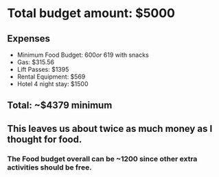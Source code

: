 # Total budget amount: $5000

## Expenses
* Minimum Food Budget: $600 or ~$619 with snacks
* Gas: $315.56
* Lift Passes: $1395
* Rental Equipment: $569
* Hotel 4 night stay: $1500

## Total: ~$4379 minimum
## This leaves us about twice as much money as I thought for food.
### The Food budget overall can be ~1200 since other extra activities should be free. 



